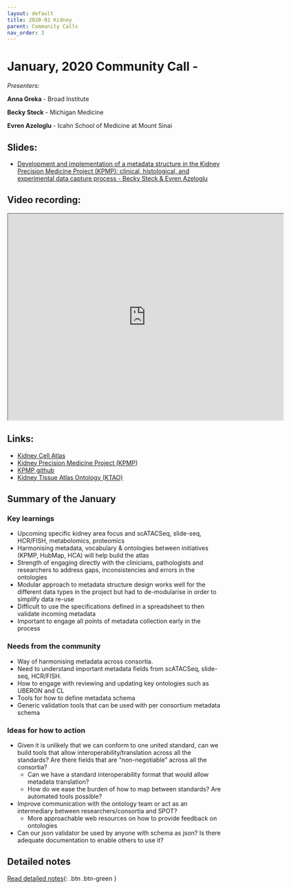 ```yaml
---
layout: default
title: 2020-01 Kidney
parent: Community Calls
nav_order: 3
---
```

<script src="https://kit.fontawesome.com/fc66878563.js" crossorigin="anonymous"></script>
# January, 2020 Community Call - <THEME>

*Presenters:* 

**Anna Greka** - Broad Institute

**Becky Steck** - Michigan Medicine

**Evren Azeloglu** - Icahn School of Medicine at Mount Sinai

## <i class="fas fa-chalkboard-teacher"></i> Slides:
- [Development and implementation of a metadata structure in the Kidney Precision Medicine Project (KPMP): clinical, histological, and experimental data capture process - Becky Steck & Evren Azeloglu](https://drive.google.com/open?id=1kuLmInF9KXMs7U_9Lsp7O3Bqo2CrDf1I6WSejbyDs0A)

## <i class="fas fa-video"></i> Video recording:
<iframe src="https://drive.google.com/file/d/1fSFdpFkkqIM9mBw6cax82Ef_8mEChbVP/preview" width="640" height="480"></iframe>

## <i class="fas fa-external-link-square-alt"></i> Links:

- [Kidney Cell Atlas](https://chanzuckerberg.com/science/programs-resources/humancellatlas/seednetworks/a-comprehensive-single-cell-atlas-of-the-human-kidney/)
- [Kidney Precision Medicine Project (KPMP)](https://kpmp.org/)
- [KPMP github](https://github.com/KPMP)
- [Kidney Tissue Atlas Ontology (KTAO)](https://github.com/KPMP/KTAO)

## Summary of the January

### <i class="fas fa-search"></i> Key learnings

- Upcoming specific kidney area focus and scATACSeq, slide-seq, HCR/FISH, metabolomics, proteomics
- Harmonising metadata, vocabulary & ontologies between initiatives (KPMP, HubMap, HCA) will help build the atlas
- Strength of engaging directly with the clinicians, pathologists and researchers to address gaps, inconsistencies and errors in the ontologies
- Modular approach to metadata structure design works well for the different data types in the project but had to de-modularise in order to simplify data re-use
- Difficult to use the specifications defined in a spreadsheet to then validate incoming metadata
- Important to engage all points of metadata collection early in the process

### <i class="far fa-comment-dots"></i> Needs from the community
- Way of harmonising metadata across consortia. 
- Need to understand important metadata fields from scATACSeq, slide-seq, HCR/FISH. 
- How to engage with reviewing and updating key ontologies such as UBERON and CL
- Tools for how to define metadata schema 
- Generic validation tools that can be used with per consortium metadata schema
  
### <i class="far fa-lightbulb"></i> Ideas for how to action
- Given it is unlikely that we can conform to one united standard, can we build tools that allow interoperability/translation across all the standards? Are there fields that are “non-negotiable” across all the consortia?
  - Can we have a standard interoperability format that would allow metadata translation?
  - How do we ease the burden of how to map between standards? Are automated tools possible?
- Improve communication with the ontology team or act as an intermediary between researchers/consortia and SPOT?
  - More approachable web resources on how to provide feedback on ontologies
- Can our json validator be used by anyone with schema as json? Is there adequate documentation to enable others to use it?

## Detailed notes

[<i class="fab fa-readme"></i> Read detailed notes](<GOOGLE LINK>){: .btn .btn-green }
